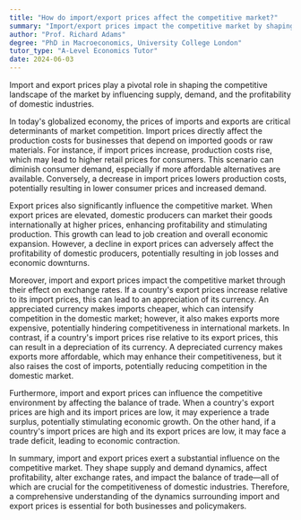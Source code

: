 ```yaml
---
title: "How do import/export prices affect the competitive market?"
summary: "Import/export prices impact the competitive market by shaping supply and demand dynamics, ultimately influencing the profitability of domestic industries."
author: "Prof. Richard Adams"
degree: "PhD in Macroeconomics, University College London"
tutor_type: "A-Level Economics Tutor"
date: 2024-06-03
---
```


Import and export prices play a pivotal role in shaping the competitive landscape of the market by influencing supply, demand, and the profitability of domestic industries.

In today's globalized economy, the prices of imports and exports are critical determinants of market competition. Import prices directly affect the production costs for businesses that depend on imported goods or raw materials. For instance, if import prices increase, production costs rise, which may lead to higher retail prices for consumers. This scenario can diminish consumer demand, especially if more affordable alternatives are available. Conversely, a decrease in import prices lowers production costs, potentially resulting in lower consumer prices and increased demand.

Export prices also significantly influence the competitive market. When export prices are elevated, domestic producers can market their goods internationally at higher prices, enhancing profitability and stimulating production. This growth can lead to job creation and overall economic expansion. However, a decline in export prices can adversely affect the profitability of domestic producers, potentially resulting in job losses and economic downturns.

Moreover, import and export prices impact the competitive market through their effect on exchange rates. If a country's export prices increase relative to its import prices, this can lead to an appreciation of its currency. An appreciated currency makes imports cheaper, which can intensify competition in the domestic market; however, it also makes exports more expensive, potentially hindering competitiveness in international markets. In contrast, if a country's import prices rise relative to its export prices, this can result in a depreciation of its currency. A depreciated currency makes exports more affordable, which may enhance their competitiveness, but it also raises the cost of imports, potentially reducing competition in the domestic market.

Furthermore, import and export prices can influence the competitive environment by affecting the balance of trade. When a country's export prices are high and its import prices are low, it may experience a trade surplus, potentially stimulating economic growth. On the other hand, if a country's import prices are high and its export prices are low, it may face a trade deficit, leading to economic contraction.

In summary, import and export prices exert a substantial influence on the competitive market. They shape supply and demand dynamics, affect profitability, alter exchange rates, and impact the balance of trade—all of which are crucial for the competitiveness of domestic industries. Therefore, a comprehensive understanding of the dynamics surrounding import and export prices is essential for both businesses and policymakers.
    